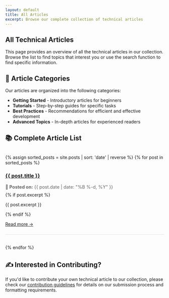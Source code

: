 ```yaml
---
layout: default
title: All Articles
excerpt: Browse our complete collection of technical articles
---
```


<article class="post-content">
  <h1>All Technical Articles</h1>
  
  <p>This page provides an overview of all the technical articles in our collection. Browse the list to find topics that interest you or use the search function to find specific information.</p>

  <h2 id="article-categories">📂 Article Categories</h2>

  <p>Our articles are organized into the following categories:</p>

  <ul>
    <li><strong>Getting Started</strong> - Introductory articles for beginners</li>
    <li><strong>Tutorials</strong> - Step-by-step guides for specific tasks</li>
    <li><strong>Best Practices</strong> - Recommendations for efficient and effective development</li>
    <li><strong>Advanced Topics</strong> - In-depth articles for experienced readers</li>
  </ul>

  <h2 id="complete-article-list">📚 Complete Article List</h2>

  <div class="article-list">
    {% assign sorted_posts = site.posts | sort: 'date' | reverse %}
    {% for post in sorted_posts %}
    <div class="article-item">
      <h3><a href="{{ post.url | relative_url }}">{{ post.title }}</a></h3>
      <p class="date"><strong>📅 Posted on:</strong> {{ post.date | date: "%B %-d, %Y" }}</p>
      {% if post.excerpt %}<p>{{ post.excerpt }}</p>{% endif %}
      <p><a href="{{ post.url | relative_url }}">Read more →</a></p>
      <hr>
    </div>
    {% endfor %}
  </div>

  <h2 id="interested-in-contributing">✍️ Interested in Contributing?</h2>

  <p>If you'd like to contribute your own technical article to our collection, please check our <a href="/contributing">contribution guidelines</a> for details on our submission process and formatting requirements.</p>
</article>

<style>
  .article-list {
    margin: 2rem 0;
  }
  .article-item {
    margin-bottom: 2rem;
  }
  .date {
    color: #666;
    font-size: 0.9rem;
    margin-bottom: 0.5rem;
  }
  hr {
    border: 0;
    height: 1px;
    background-color: #e0e0e0;
    margin: 1.5rem 0;
  }
</style> 